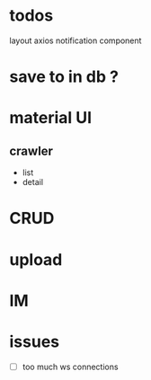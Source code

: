# todos

layout
axios
notification component

# save to in db ?

# material UI


## crawler

- list
- detail


# CRUD



# upload


# IM


# issues

- [ ] too much ws connections 